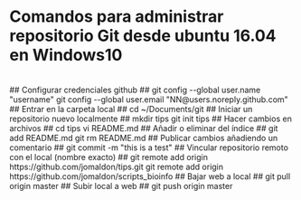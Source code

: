 # Comandos para administrar repositorio Git desde ubuntu 16.04 en Windows10 #
</br>
## Configurar credenciales github ##
    git config --global user.name "username"
    git config --global user.email "NN@users.noreply.github.com"
## Entrar en la carpeta local ##
    cd ~/Documents/git
## Iniciar un repositorio nuevo localmente ##
    mkdir tips
    git init tips
## Hacer cambios en archivos ##
cd tips
vi README.md
## Añadir o eliminar del índice ##
    git add README.md
    git rm README.md
## Publicar cambios añadiendo un comentario ##
    git commit -m "this is a test"
## Vincular repositorio remoto con el local (nombre exacto) ##
    git remote add origin https://github.com/jomaldon/tips.git
    git remote add origin https://github.com/jomaldon/scripts_bioinfo
## Bajar web a local ##
    git pull origin master
## Subir local a web ##
    git push origin master